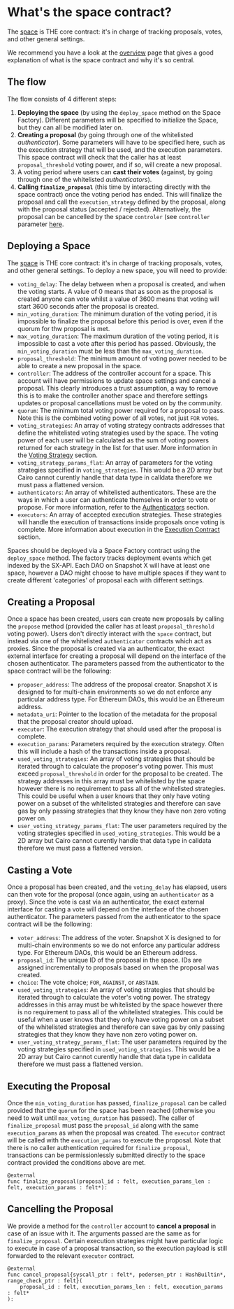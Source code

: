 # What's the space contract?

The [space](https://github.com/snapshot-labs/sx-core/blob/develop/contracts/starknet/space/space.cairo) is THE core contract: it's in charge of tracking proposals, votes, and other general settings. 

We recommend you have a look at the [overview](https://docs.snapshotx.xyz/protocol/overview) page that gives a good explanation of what is the space contract and why it's so central.

## The flow

The flow consists of 4 different steps:
1. **Deploying the space** (by using the `deploy_space` method on the Space Factory). Different parameters will be specified to initialize the Space, but they can all be modified later on.
2. **Creating a proposal** (by going through one of the whitelisted *authenticator*). Some parameters will have to be specified here, such as the execution strategy that will be used, and the execution parameters. This space contract will check that the caller has at least `proposal_threshold` voting power, and if so, will create a new proposal.
3. A voting period where users can **cast their votes** (against, by going through one of the whitelisted *authenticators*).
4. **Calling `finalize_proposal`** (this time by interacting directly with the space contract) once the voting period has ended. This will finalize the proposal and call the `execution_strategy` defined by the proposal, along with the proposal status (accepted / rejected). Alternatively, the proposal can be cancelled by the space `controler` (see `controller` parameter [here](#deploying-a-space).


## Deploying a Space

The [space](https://github.com/snapshot-labs/sx-core/blob/develop/contracts/starknet/space/space.cairo) is THE core contract: it's in charge of tracking proposals, votes, and other general settings. To deploy a new space, you will need to provide:

* `voting_delay`: The delay between when a proposal is created, and when the voting starts. A value of 0 means that as soon as the proposal is created anyone can vote whilst a value of 3600 means that voting will start 3600 seconds after the proposal is created.
* `min_voting_duration`: The minimum duration of the voting period, it is impossible to finalize the proposal before this period is over, even if the quorum for thw proposal is met.
* `max_voting_duration`: The maximum duration of the voting period, it is impossible to cast a vote after this period has passed. Obviously, the `min_voting_duration` must be less than the `max_voting_duration`.
* `proposal_threshold`: The minimum amount of voting power needed to be able to create a new proposal in the space.
* `controller`: The address of the controller account for a space. This account will have permissions to update space settings and cancel a proposal. This clearly introduces a trust assumption, a way to remove this is to make the controller another space and therefore settings updates or proposal cancellations must be voted on by the community.  
* `quorum`: The minimum total voting power required for a proposal to pass. Note this is the combined voting power of all votes, not just `FOR` votes. 
* `voting_strategies`: An array of voting strategy contracts addresses that define the whitelisted voting strategies used by the space. The voting power of each user will be calculated as the sum of voting powers returned for each strategy in the list for that user. More information in the [Voting Strategy](https://github.com/snapshot-labs/sx-core#Voting-Strategies) section.
* `voting_strategy_params_flat`: An array of parameters for the voting strategies specified in `voting_strategies`. This would be a 2D array but Cairo cannot curently handle that data type in calldata therefore we must pass a flattened version. 
* `authenticators`: An array of whitelisted authenticators. These are the ways in which a user can authenticate themselves in order to vote or propose. For more information, refer to the [Authenticators](https://github.com/snapshot-labs/sx-core#Authenticators) section.
* `executors`: An array of accepted execution strategies. These strategies will handle the execution of transactions inside proposals once voting is complete. More information about execution in the [Execution Contract](https://github.com/snapshot-labs/sx-core#Execution-Contract) section.

Spaces should be deployed via a Space Factory contract using the `deploy_space` method. The factory tracks deployment events which get indexed by the SX-API. Each DAO on Snapshot X will have at least one space, however a DAO might choose to have multiple spaces if they want to create different 'categories' of proposal each with different settings.

## Creating a Proposal 

Once a space has been created, users can create new proposals by calling the `propose` method (provided the caller has at least `proposal_threshold` voting power). Users don't directly interact with the `space` contract, but instead via one of the whitelisted `authenticator` contracts which act as proxies. Since the proposal is created via an authenticator, the exact external interface for creating a proposal will depend on the interface of the chosen authenticator. The parameters passed from the authenticator to the space contract will be the following: 

* `proposer_address`: The address of the proposal creator. Snapshot X is designed to for multi-chain environments so we do not enforce any particular address type. For Ethereum DAOs, this would be an Ethereum address.
* `metadata_uri`: Pointer to the location of the metadata for the proposal that the proposal creator should upload.
* `executor`: The execution strategy that should used after the proposal is complete.
* `execution_params`: Parameters required by the execution strategy. Often this will include a hash of the transactions inside a proposal.
* `used_voting_strategies`: An array of voting strategies that should be iterated through to calculate the proposer's voting power. This must exceed `proposal_threshold` in order for the proposal to be created. The strategy addresses in this array must be whitelisted by the space however there is no requirement to pass all of the whitelisted strategies. This could be useful when a user knows that they only have voting power on a subset of the whitelisted strategies and therefore can save gas by only passing strategies that they know they have non zero voting power on.
* `user_voting_strategy_params_flat`: The user parameters required by the voting strategies specified in `used_voting_strategies`. This would be a 2D array but Cairo cannot curently handle that data type in calldata therefore we must pass a flattened version. 

## Casting a Vote 

Once a proposal has been created, and the `voting_delay` has elapsed, users can then vote for the proposal (once again, using an `authenticator` as a proxy). Since the vote is cast via an authenticator, the exact external interface for casting a vote will depend on the interface of the chosen authenticator. The parameters passed from the authenticator to the space contract will be the following: 

* `voter_address`: The address of the voter. Snapshot X is designed to for multi-chain environments so we do not enforce any particular address type. For Ethereum DAOs, this would be an Ethereum address.
* `proposal_id`: The unique ID of the proposal in the space. IDs are assigned incrementally to proposals based on when the proposal was created.
* `choice`: The vote choice; `FOR`, `AGAINST`, or `ABSTAIN`.
* `used_voting_strategies`: An array of voting strategies that should be iterated through to calculate the voter's voting power. The strategy addresses in this array must be whitelisted by the space however there is no requirement to pass all of the whitelisted strategies. This could be useful when a user knows that they only have voting power on a subset of the whitelisted strategies and therefore can save gas by only passing strategies that they know they have non zero voting power on.
* `user_voting_strategy_params_flat`: The user parameters required by the voting strategies specified in `used_voting_strategies`. This would be a 2D array but Cairo cannot curently handle that data type in calldata therefore we must pass a flattened version. 

## Executing the Proposal

Once the `min_voting_duration` has passed, `finalize_proposal` can be called provided that the `quorum` for the space has been reached (otherwise you need to wait until `max_voting_duration` has passed). The caller of `finalize_proposal` must pass the `proposal_id` along with the same `execution_params` as when the proposal was created. The `executor` contract will be called with the `execution_params` to execute the proposal. Note that there is no caller authentication required for `finalize_proposal`, transactions can be permissionlessly submitted directly to the space contract provided the conditions above are met. 

```
@external
func finalize_proposal(proposal_id : felt, execution_params_len : felt, execution_params : felt*):
```

## Cancelling the Proposal 

We provide a method for the `controller` account to **cancel a proposal** in case of an issue with it. The arguments passed are the same as for `finalize_proposal`. Certain execution strategies might have particular logic to execute in case of a proposal transaction, so the execution payload is still forwarded to the relevant `executor` contract.

```
@external
func cancel_proposal{syscall_ptr : felt*, pedersen_ptr : HashBuiltin*, range_check_ptr : felt}(
    proposal_id : felt, execution_params_len : felt, execution_params : felt*
):
```

